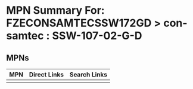 



# MPN Summary For: FZECONSAMTECSSW172GD > con-samtec : SSW-107-02-G-D

## MPNs
  

|MPN|Direct Links|Search Links|
| :--- | :--- | :--- |
||||
